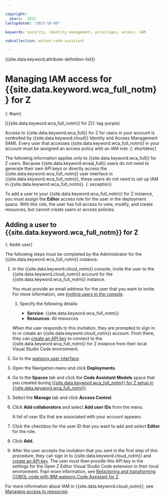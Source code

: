 ```yaml
---

copyright:
  years:  2023
lastupdated: "2023-10-09"

keywords: security, identity management, privileges, access, IAM

subcollection: watson-code-assistant

---
```


{{site.data.keyword.attribute-definition-list}}

# Managing IAM access for {{site.data.keyword.wca_full_notm}} for Z
{: #iam}

[{{site.data.keyword.wca_full_notm}} for Z]{: tag-purple}

Access to {{site.data.keyword.wca_full}} for Z for users in your account is controlled by {{site.data.keyword.cloud}} Identity and Access Management (IAM). Every user that accesses {{site.data.keyword.wca_full_notm}} in your account must be assigned an access policy with an IAM role.
{: shortdesc}

The following information applies only to {{site.data.keyword.wca_full}} for Z users. Because {{site.data.keyword.wcaal_full}} users do not need to generate their own API keys or directly access the {{site.data.keyword.wca_full_notm}} user interface in {{site.data.keyword.wca_full_notm}}, these users do not need to set up IAM in {{site.data.keyword.wca_full_notm}}.
{: exception}

To add a user to your {{site.data.keyword.wca_full_notm}} for Z instance, you must assign the **Editor** access role for the user in the deployment space. With this role, the user has full access to view, modify, and create resources, but cannot create users or access policies.

## Adding a user to {{site.data.keyword.wca_full_notm}} for Z
{: #add-user}

The following steps must be completed by the Administrator for the {{site.data.keyword.wca_full_notm}} instance.

1. In the {{site.data.keyword.cloud_notm}} console, invite the user to the {{site.data.keyword.cloud_notm}} account for the {{site.data.keyword.wca_full_notm}} instance.

    You must provide an email address for the user that you want to invite. For more information, see [Inviting users in the console](/docs/account?topic=account-iamuserinv&interface=ui).

    1. Specify the following details:

        * **Service**: {{site.data.keyword.wca_full_notm}}
        * **Resources**: All resources

    When the user responds to this invitation, they are prompted to sign in to or create an {{site.data.keyword.cloud_notm}} account. From there, they can [create an API key](/docs/account?topic=account-userapikey&interface=ui) to connect to the {{site.data.keyword.wca_full_notm}} for Z instance from their local Visual Studio Code environment.

1. Go to the [watsonx user interface](https://dataplatform.cloud.ibm.com/).

1. Open the Navigation menu and click **Deployments**.

1. Go to the **Spaces** tab and click the **Code Assistant Models** space that you created during [{{site.data.keyword.wca_full_notm}} for Z setup in {{site.data.keyword.wca_full_notm}}](/docs/watsonx-code-assistant?topic=watsonx-code-assistant-cloud-setup-z).

1. Select the **Manage** tab and click **Access Control**.

1. Click **Add collaborators** and select **Add user IDs** from the menu.

   A list of user IDs that are associated with your account appears.

1. Click the checkbox for the user ID that you want to add and select **Editor** for the role.

1. Click **Add**.

1. After the user accepts the invitation that you sent in the first step of this procedure, they can sign in to {{site.data.keyword.cloud_notm}} and [create an API key](/docs/account?topic=account-userapikey&interface=ui). The user must then provide this API key in the settings for the Open Z Editor Visual Studio Code extension in their local environment. Fopr more information, see [Refactoring and transforming COBOL code with IBM watsonx Code Assistant for Z](/docs-draft/watsonx-code-assistant?topic=watsonx-code-assistant-wca4z).


For more information about IAM in {{site.data.keyword.cloud_notm}}, see [Managing access to resources](/docs/account?topic=account-assign-access-resources&interface=ui).
